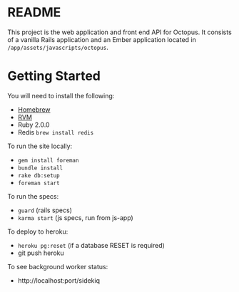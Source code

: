 README
======

This project is the web application and front end API for Octopus. It consists of a vanilla Rails application and an
Ember application located in `/app/assets/javascripts/octopus`.

Getting Started
===============

You will need to install the following:

 * [Homebrew](http://mxcl.github.io/homebrew/)
 * [RVM](https://rvm.io/)
 * Ruby 2.0.0
 * Redis `brew install redis`

To run the site locally:

 * `gem install foreman`
 * `bundle install`
 * `rake db:setup`
 * `foreman start`

To run the specs:

 * `guard` (rails specs)
 * `karma start` (js specs, run from js-app)

To deploy to heroku:

 * `heroku pg:reset` (if a database RESET is required)
 * git push heroku

To see background worker status:

 * http://localhost:port/sidekiq